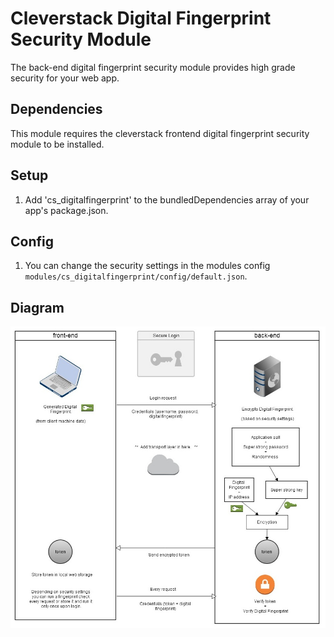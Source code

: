 # Cleverstack Digital Fingerprint Security Module
The back-end digital fingerprint security module provides high grade security for your web app.

## Dependencies
This module requires the cleverstack frontend digital fingerprint security module to be installed.

## Setup
1. Add 'cs_digitalfingerprint' to the bundledDependencies array of your app's package.json.

## Config
1. You can change the security settings in the modules config `modules/cs_digitalfingerprint/config/default.json`.

## Diagram
![Digital Fingerprint Security](/assets/digital-fingerprint-diagram.jpg "Digital Fingerprint Security")
